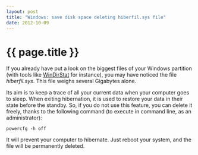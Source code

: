 ```yaml
---
layout: post
title: "Windows: save disk space deleting hiberfil.sys file"
date: 2012-10-09
---
```


# {{ page.title }}

If you already have put a look on the biggest files of your Windows partition (with tools like [WinDirStat](http://windirstat.info/) for instance), you may have noticed the file _hiberfil.sys_. This file weighs several Gigabytes alone.

Its aim is to keep a trace of all your current data when your computer goes to sleep. When exiting hibernation, it is used to restore your data in their state before the standby. So, if you do not use this feature, you can delete it freely, thanks to the following command (to execute in command line, as an administrator):

``` raw
powercfg -h off
```

It will prevent your computer to hibernate. Just reboot your system, and the file will be permanently deleted.